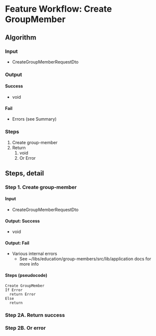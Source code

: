 # Feature Workflow: Create GroupMember

## Algorithm

### Input

- CreateGroupMemberRequestDto

### Output

#### Success

- void

#### Fail

- Errors (see Summary)

### Steps

1. Create group-member
2. Return
   1. void
   2. Or Error

## Steps, detail

### Step 1. Create group-member

#### Input

- CreateGroupMemberRequestDto

#### Output: Success

- void

#### Output: Fail

- Various internal errors
  - See ~/libs/education/group-members/src/lib/application docs for more info

#### Steps (pseudocode)

```
Create GroupMember
If Error
  return Error
Else
  return
```

### Step 2A. Return success

### Step 2B. Or error
